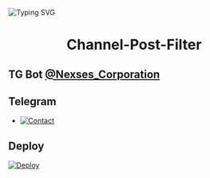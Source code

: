 ![Typing SVG](https://readme-typing-svg.herokuapp.com/?lines=CHANNEL+POST+FILTER+BOT!;CREATED+BY+TECHNICAL+CYNITE!)
</p>

</p>
<h1 align="center">
  <b>Channel-Post-Filter</b>
</h1>

## TG Bot [@Nexses_Corporation](t.me/Nexses_Corporation)

## Telegram 


* [![Contact](https://img.shields.io/static/v1?label=Contact&message=On+Telegram&color=critical)](https://t.me/Cynitesupport)

## Deploy 

[![Deploy](https://www.herokucdn.com/deploy/button.svg)](https://heroku.com/deploy?template=https://github.com/TechnicalCynite/Channel-Post-Filter-Bot)
